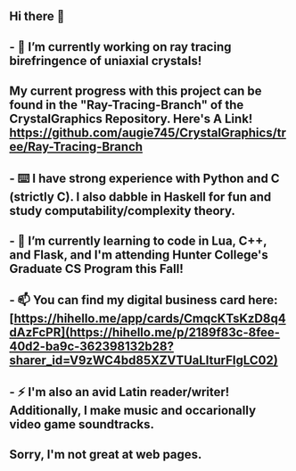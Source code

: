 ## Hi there 👋
## - 🔭 I’m currently working on ray tracing birefringence of uniaxial crystals! 
## My current progress with this project can be found in the "Ray-Tracing-Branch" of the CrystalGraphics Repository. Here's A Link! https://github.com/augie745/CrystalGraphics/tree/Ray-Tracing-Branch 
## - ⌨️ I have strong experience with Python and C (strictly C). I also dabble in Haskell for fun and study computability/complexity theory.
## - 🌱 I’m currently learning to code in Lua, C++, and Flask, and I'm attending Hunter College's Graduate CS Program this Fall!
## - 📫 You can find my digital business card here: [https://hihello.me/app/cards/CmqcKTsKzD8q4dAzFcPR](https://hihello.me/p/2189f83c-8fee-40d2-ba9c-362398132b28?sharer_id=V9zWC4bd85XZVTUaLIturFIgLC02)
## - ⚡ I'm also an avid Latin reader/writer! Additionally, I make music and occarionally video game soundtracks.
## Sorry, I'm not great at web pages.
<!--


- 🔭 I’m currently working on ...
- 🌱 I’m currently learning ...
- 👯 I’m looking to collaborate on ...
- 🤔 I’m looking for help with ...
- 💬 Ask me about ...
- 📫 How to reach me: ...
- 😄 Pronouns: ...
- ⚡ Fun fact: ...
-->
